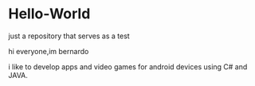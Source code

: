 # Hello-World
just a repository that serves as a test

hi everyone,im bernardo 

i like to develop apps and video games for android devices using C# and JAVA. 
